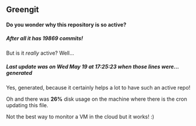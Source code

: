 ## Greengit

#### Do you wonder why this repository is so active?

##### After all it has 19869 commits!

But is it *really* active? Well...

##### Last update was on Wed May 19 at 17:25:23 when those lines were... generated

Yes, generated, because it certainly helps a lot to have such an active repo!

Oh and there was **26%** disk usage on the machine
where there is the cron updating this file.

Not the best way to monitor a VM in the cloud but it works! :)
